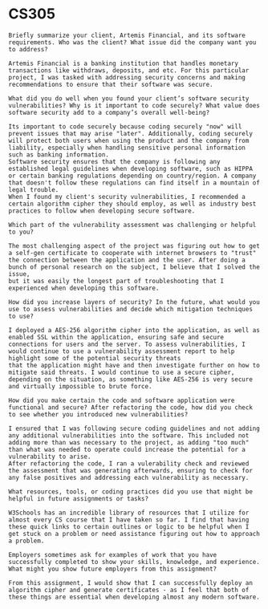 # CS305


    Briefly summarize your client, Artemis Financial, and its software requirements. Who was the client? What issue did the company want you to address?

    Artemis Financial is a banking institution that handles monetary transactions like withdraws, deposits, and etc. For this particular project, I was tasked with addressing security concerns and making recommendations to ensure that their software was secure.
    
    What did you do well when you found your client’s software security vulnerabilities? Why is it important to code securely? What value does software security add to a company’s overall well-being?

    Its important to code securely because coding securely "now" will prevent issues that may arise "later". Additionally, coding securely will protect both users when using the product and the company from liability, especially when handling sensitive personal information such as banking information.
    Software security ensures that the company is following any established legal guidelines when developing software, such as HIPPA or certain banking regulations depending on country/region. A company that doesn't follow these regulations can find itself in a mountain of legal trouble.
    When I found my client's security vulnerabilities, I recommended a certain algorithm cipher they should employ, as well as industry best practices to follow when developing secure software.
    
    Which part of the vulnerability assessment was challenging or helpful to you?

    The most challenging aspect of the project was figuring out how to get a self-gen certificate to cooperate with internet browsers to "trust" the connection between the application and the user. After doing a bunch of personal research on the subject, I believe that I solved the issue,
    but it was easily the longest part of troubleshooting that I experienced when developing this software.
    
    How did you increase layers of security? In the future, what would you use to assess vulnerabilities and decide which mitigation techniques to use?

    I deployed a AES-256 algorithm cipher into the application, as well as enabled SSL within the application, ensuring safe and secure connections for users and the server. To assess vulnerabilities, I would continue to use a vulnerability assessment report to help highlight some of the potential security threats
    that the application might have and then investigate further on how to mitigate said threats. I would continue to use a secure cipher, depending on the situation, as something like AES-256 is very secure and virtually impossible to brute force.
    
    How did you make certain the code and software application were functional and secure? After refactoring the code, how did you check to see whether you introduced new vulnerabilities?

    I ensured that I was following secure coding guidelines and not adding any additional vulnerabilities into the software. This included not adding more than was necessary to the project, as adding "too much" than what was needed to operate could increase the potential for a vulnerability to arise. 
    After refactoring the code, I ran a vulerability check and reviewed the assessment that was generating afterwards, ensuring to check for any false positives and addressing each vulnerability as necessary.
    
    What resources, tools, or coding practices did you use that might be helpful in future assignments or tasks?

    W3Schools has an incredible library of resources that I utilize for almost every CS course that I have taken so far. I find that having these quick links to certain outlines or logic to be helpful when I get stuck on a problem or need assistance figuring out how to approach a problem.
    
    Employers sometimes ask for examples of work that you have successfully completed to show your skills, knowledge, and experience. What might you show future employers from this assignment?

    From this assignment, I would show that I can successfully deploy an algorithm cipher and generate certificates - as I feel that both of these things are essential when developing almost any modern software.
